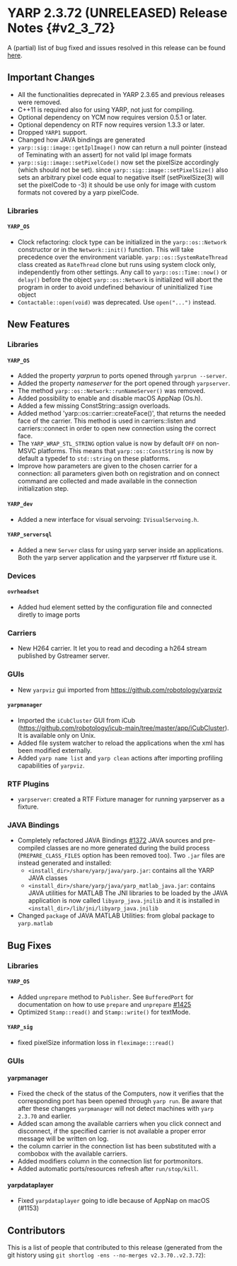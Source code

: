YARP 2.3.72 (UNRELEASED) Release Notes                                {#v2_3_72}
======================================


A (partial) list of bug fixed and issues resolved in this release can be found
[here](https://github.com/robotology/yarp/issues?q=label%3A%22Fixed+in%3A+YARP+v2.3.72%22).

Important Changes
-----------------

* All the functionalities deprecated in YARP 2.3.65 and previous releases were
  removed.
* C++11 is required also for using YARP, not just for compiling.
* Optional dependency on YCM now requires version 0.5.1 or later.
* Optional dependency on RTF now requires version 1.3.3 or later.
* Dropped `YARP1` support.
* Changed how JAVA bindings are generated
* `yarp::sig::image::getIplImage()` now can return a null pointer 
  (instead of Teminating with an assert) for not valid Ipl image formats
* `yarp::sig::image::setPixelCode()` now set the pixelSize accordingly (which should not be set).
  since `yarp::sig::image::setPixelSize()` also sets an arbitrary pixel code equal to negative itself
  (setPixelSize(3) will set the pixelCode to -3) it should be use only for image with custom formats
  not covered by a yarp pixelCode.

### Libraries

#### `YARP_OS`

* Clock refactoring: clock type can be initialized in the `yarp::os::Network`
  constructor or in the `Network::init()` function.
  This will take precedence over the environment variable.
  `yarp::os::SystemRateThread` class created as `RateThread` clone but runs
  using system clock only, independently from other settings.
  Any call to `yarp::os::Time::now()` or `delay()` before the object
  `yarp::os::Network` is initialized will abort the program in order to avoid
  undefined behaviour of uninitialized `Time` object
* `Contactable::open(void)` was deprecated. Use `open("...")` instead.


New Features
------------

### Libraries

#### `YARP_OS`

* Added the property *yarprun* to ports opened through `yarprun --server`.
* Added the property *nameserver* for the port opened through `yarpserver`.
* The method `yarp::os::Network::runNameServer()` was removed.
* Added possibility to enable and disable macOS AppNap (Os.h).
* Added a few missing ConstString::assign overloads.
* Added method 'yarp::os::carrier::createFace()', that returns the needed face
  of the carrier. This method is used in carriers::listen and carriers::connect
  in order to open new connection using the correct face.
* The `YARP_WRAP_STL_STRING` option value is now by default `OFF` on non-MSVC
  platforms. This means that `yarp::os::ConstString` is now by default a typedef
  to `std::string` on these platforms.
* Improve how parameters are given to the chosen carrier for a connection: 
  all parameters given both on registration and on connect command are collected 
  and made available in the connection initialization step.

#### `YARP_dev`

* Added a new interface for visual servoing: `IVisualServoing.h`.

#### `YARP_serversql`

* Added a new `Server` class for using yarp server inside an applications. Both the yarp server application and the yarpserver rtf fixture use it.



### Devices

#### `ovrheadset`

* Added hud element setted by the configuration file and connected diretly to
  image ports

### Carriers
* New H264 carrier. It let you to read and decoding a h264 stream
  published by Gstreamer server.

### GUIs

* New `yarpviz` gui imported from https://github.com/robotology/yarpviz

#### `yarpmanager`

* Imported the `iCubCluster` GUI from iCub
  (https://github.com/robotology/icub-main/tree/master/app/iCubCluster).
  It is available only on Unix.
* Added file system watcher to reload the applications when the xml
  has been modified externally.
* Added `yarp name list` and `yarp clean` actions after importing
  profiling capabilities of `yarpviz`.

### RTF Plugins

* `yarpserver`: created a RTF Fixture manager for running yarpserver as a fixture.

### JAVA Bindings

* Completely refactored JAVA Bindings [#1372](https://github.com/robotology/yarp/pull/1372)
  JAVA sources and pre-compiled classes are no more generated during the build process 
  (`PREPARE_CLASS_FILES` option has been removed too).
  Two `.jar` files are instead generated and installed:
  * `<install_dir>/share/yarp/java/yarp.jar`: contains all the YARP JAVA classes
  * `<install_dir>/share/yarp/java/yarp_matlab_java.jar`: contains JAVA utilities for MATLAB
  The JNI libraries to be loaded by the JAVA application is now called `libyarp_java.jnilib` 
  and it is installed in `<install_dir>/lib/jni/libyarp_java.jnilib`
* Changed `package` of JAVA MATLAB Utilities: from global package to `yarp.matlab`

Bug Fixes
---------

### Libraries

#### `YARP_OS`

* Added `unprepare` method to `Publisher`. See `BufferedPort` for documentation on how to use `prepare` and `unprepare` [#1425](https://github.com/robotology/yarp/pull/1425)
* Optimized `Stamp::read()` and `Stamp::write()` for textMode.

#### `YARP_sig`
* fixed pixelSize information loss in `fleximage:::read()`

### GUIs

#### yarpmanager

* Fixed the check of the status of the Computers, now it verifies that the
  corresponding port has been opened through `yarp run`. Be aware that after
  these changes `yarpmanager` will not detect machines with `yarp 2.3.70`
  and earlier.
* Added scan among the available carriers when you click connect and disconnect,
  if the specified carrier is not available a proper error message will be
  written on log.
* the column carrier in the connection list has been substituted with a combobox
  with the available carriers.
* Added modifiers column in the connection list for portmonitors.
* Added automatic ports/resources refresh after `run/stop/kill`.

#### yarpdataplayer

* Fixed `yarpdataplayer` going to idle because of AppNap on macOS (#1153)

Contributors
------------

This is a list of people that contributed to this release (generated from the
git history using `git shortlog -ens --no-merges v2.3.70..v2.3.72`):

```
```
